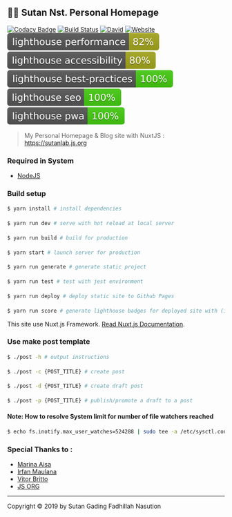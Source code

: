 ## 👨‍💻 Sutan Nst. Personal Homepage

[![Codacy Badge](https://api.codacy.com/project/badge/Grade/1ee84c1098024c34a204f9f9f6a764b1)](https://app.codacy.com/app/sutanlab/sutanlab.github.io?utm_source=github.com&utm_medium=referral&utm_content=sutanlab/sutanlab.github.io&utm_campaign=Badge_Grade_Dashboard) [![Build Status](https://travis-ci.org/sutanlab/sutanlab.github.io.svg?branch=development)](https://travis-ci.org/sutanlab/sutanlab.github.io) [![David](https://img.shields.io/david/sutanlab/sutanlab.github.io.svg)](https://github.com/sutanlab/sutanlab.github.io) [![Website](https://img.shields.io/website/https/sutanlab.js.org.svg)](https://sutanlab.js.org) [![Performance](test/lh-scores/lighthouse_performance.svg)](https://sutanlab.js.org) [![Accessibility](test/lh-scores/lighthouse_accessibility.svg)](https://sutanlab.js.org) [![Best Practice](test/lh-scores/lighthouse_best-practices.svg)](https://sutanlab.js.org) [![SEO](test/lh-scores/lighthouse_seo.svg)](https://sutanlab.js.org) [![PWA](test/lh-scores/lighthouse_pwa.svg)](https://sutanlab.js.org)

> My Personal Homepage & Blog site with NuxtJS : https://sutanlab.js.org

### Required in System

- [NodeJS](https://nodejs.org/en/download/)

### Build setup

``` bash
$ yarn install # install dependencies

$ yarn run dev # serve with hot reload at local server

$ yarn run build # build for production

$ yarn start # launch server for production

$ yarn run generate # generate static project

$ yarn run test # test with jest environment

$ yarn run deploy # deploy static site to Github Pages

$ yarn run score # generate lighthouse badges for deployed site with (if has lighthouse-badges cli)
```

This site use Nuxt.js Framework. [Read Nuxt.js Documentation](https://nuxtjs.org).

### Use make post template

``` bash
$ ./post -h # output instructions

$ ./post -c {POST_TITLE} # create post

$ ./post -d {POST_TITLE} # create draft post

$ ./post -p {POST_TITLE} # publish/promote a draft to a post
```

#### Note: How to resolve System limit for number of file watchers reached

```bash
$ echo fs.inotify.max_user_watches=524288 | sudo tee -a /etc/sysctl.conf && sudo sysctl -p
```

### Special Thanks to :

- [Marina Aisa](https://marinaaisa.com/blog/blog-using-vue-nuxt-markdown)
- [Irfan Maulana](https://github.com/mazipan/blog-2.0)
- [Vitor Britto](https://github.com/vitorbritto/forcefiles/blob/master/scripts/initpost.sh)
- [JS ORG](https://github.com/js-org/js.org)

* * *

Copyright © 2019 by Sutan Gading Fadhillah Nasution
